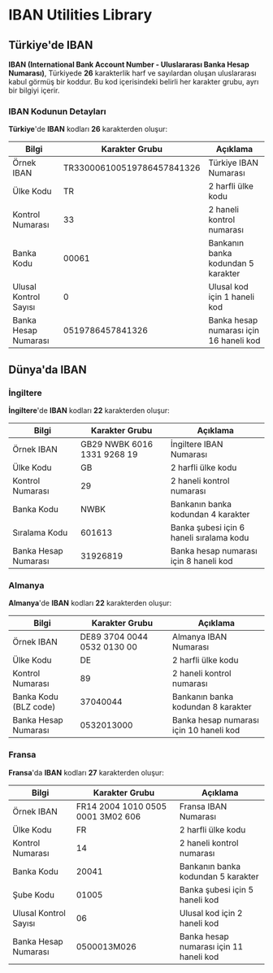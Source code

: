 # IBAN Utilities Library

## Türkiye'de IBAN

**IBAN (International Bank Account Number - Uluslararası Banka Hesap Numarası)**, Türkiyede **26** karakterlik harf ve sayılardan oluşan uluslararası kabul görmüş bir koddur. Bu kod içerisindeki belirli her karakter grubu, ayrı bir bilgiyi içerir.

### IBAN Kodunun Detayları

**Türkiye**'de **IBAN** kodları **26** karakterden oluşur:

Bilgi | Karakter Grubu | Açıklama
------------ | ------------- | -------------
Örnek IBAN | TR330006100519786457841326 | Türkiye IBAN Numarası
Ülke Kodu | TR | 2 harfli ülke kodu
Kontrol Numarası | 33 | 2 haneli kontrol numarası
Banka Kodu | 00061 | Bankanın banka kodundan 5 karakter
Ulusal Kontrol Sayısı | 0 | Ulusal kod için 1 haneli kod
Banka Hesap Numarası | 0519786457841326 | Banka hesap numarası için 16 haneli kod

## Dünya'da IBAN

### İngiltere

**İngiltere**'de **IBAN** kodları **22** karakterden oluşur:

Bilgi | Karakter Grubu | Açıklama
------------ | ------------- | -------------
Örnek IBAN | GB29 NWBK 6016 1331 9268 19 | İngiltere IBAN Numarası
Ülke Kodu | GB | 2 harfli ülke kodu
Kontrol Numarası | 29 | 2 haneli kontrol numarası
Banka Kodu | NWBK | Bankanın banka kodundan 4 karakter
Sıralama Kodu | 601613 | Banka şubesi için 6 haneli sıralama kodu
Banka Hesap Numarası | 31926819 | Banka hesap numarası için 8 haneli kod

### Almanya

**Almanya**'de **IBAN** kodları **22** karakterden oluşur:

Bilgi | Karakter Grubu | Açıklama
------------ | ------------- | -------------
Örnek IBAN | DE89 3704 0044 0532 0130 00 | Almanya IBAN Numarası
Ülke Kodu | DE | 2 harfli ülke kodu
Kontrol Numarası | 89 | 2 haneli kontrol numarası
Banka Kodu (BLZ code) | 37040044 | Bankanın banka kodundan 8 karakter
Banka Hesap Numarası | 0532013000 | Banka hesap numarası için 10 haneli kod

### Fransa

**Fransa**'da **IBAN** kodları **27** karakterden oluşur:

Bilgi | Karakter Grubu | Açıklama
------------ | ------------- | -------------
Örnek IBAN | FR14 2004 1010 0505 0001 3M02 606 | Fransa IBAN Numarası
Ülke Kodu | FR | 2 harfli ülke kodu
Kontrol Numarası | 14 | 2 haneli kontrol numarası
Banka Kodu | 20041 | Bankanın banka kodundan 5 karakter
Şube Kodu | 01005 | Banka şubesi için 5 haneli kod
Ulusal Kontrol Sayısı | 06 | Ulusal kod için 2 haneli kod
Banka Hesap Numarası | 0500013M026 | Banka hesap numarası için 11 haneli kod